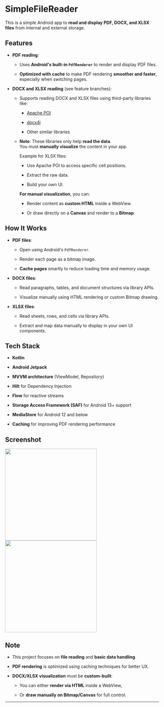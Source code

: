# SimpleFileReader

This is a simple Android app to **read and display PDF, DOCX, and XLSX files** from internal and external storage.

## Features

- **PDF reading**:
    
    - Uses **Android's built-in `PdfRenderer`** to render and display PDF files.
        
    - **Optimized with cache** to make PDF rendering **smoother and faster**, especially when switching pages.
        
- **DOCX and XLSX reading** (see feature branches):
    
    - Supports reading DOCX and XLSX files using third-party libraries like:
        
        - [Apache POI](https://poi.apache.org/)
            
        - [docx4j](https://www.docx4java.org/)
            
        - Other similar libraries
            
    - **Note**: These libraries only help **read the data**.  
        You must **manually visualize** the content in your app.
        
        Example for XLSX files:
        
        - Use Apache POI to access specific cell positions.
            
        - Extract the raw data.
            
        - Build your own UI.
            
        
        **For manual visualization**, you can:
        
        - Render content as **custom HTML** inside a WebView.
            
        - Or draw directly on a **Canvas** and render to a **Bitmap**.
            

## How It Works

- **PDF files**:
    
    - Open using Android's `PdfRenderer`.
        
    - Render each page as a bitmap image.
        
    - **Cache pages** smartly to reduce loading time and memory usage.
        
- **DOCX files**:
    
    - Read paragraphs, tables, and document structures via library APIs.
        
    - Visualize manually using HTML rendering or custom Bitmap drawing.
        
- **XLSX files**:
    
    - Read sheets, rows, and cells via library APIs.
        
    - Extract and map data manually to display in your own UI components.
        

## Tech Stack

- **Kotlin**
    
- **Android Jetpack**
    
- **MVVM architecture** (ViewModel, Repository)
    
- **Hilt** for Dependency Injection
    
- **Flow** for reactive streams
    
- **Storage Access Framework (SAF)** for Android 13+ support
    
- **MediaStore** for Android 12 and below
    
- **Caching** for improving PDF rendering performance
    

## Screenshot
<img src="https://github.com/user-attachments/assets/bc1fbafe-434e-4337-9d53-8aaa24a251f5" width="300">
<img src="https://github.com/user-attachments/assets/0b18e789-c171-4f7c-b40e-20a599500047" width="300">

## Note

- This project focuses on **file reading** and **basic data handling**.
    
- **PDF rendering** is optimized using caching techniques for better UX.
    
- **DOCX/XLSX visualization** must be **custom-built**:
    
    - You can either **render via HTML** inside a WebView,
        
    - Or **draw manually on Bitmap/Canvas** for full control.
        

---
